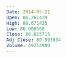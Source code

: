```yaml
---
Date: 2014-05-21
Open: 86.261429
High: 86.671425
Low: 86.008568
Close: 86.615715
Adj Close: 80.593834
Volume: 49214900
---
```

